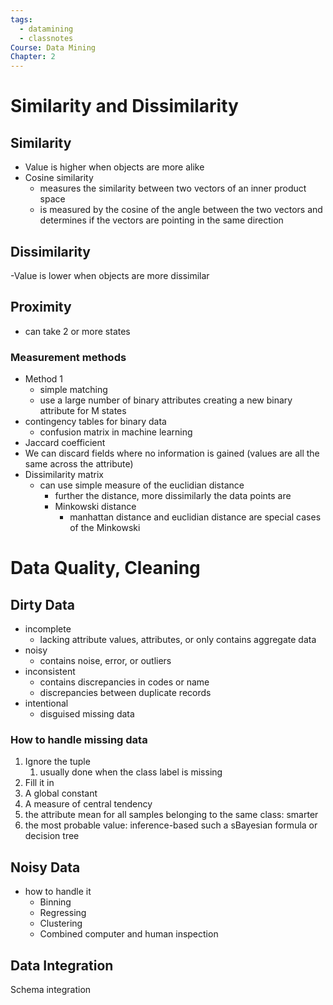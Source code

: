 ```yaml
---
tags:
  - datamining
  - classnotes
Course: Data Mining
Chapter: 2
---
```

# Similarity and Dissimilarity 
## Similarity
- Value is higher when objects are more alike
- Cosine similarity
	- measures the similarity between two vectors of an inner product space
	- is measured by the cosine of the angle between the two vectors and determines if the vectors are pointing in the same direction
## Dissimilarity
-Value is lower when objects are more dissimilar

## Proximity
- can take 2 or more states
### Measurement methods
- Method 1
	- simple matching
	- use a large number of binary attributes creating a new binary attribute for M states
- contingency tables for binary data
	- confusion matrix in machine learning
- Jaccard coefficient
- We can discard fields where no information is gained (values are all the same across the attribute)
- Dissimilarity matrix
	- can use simple measure of the euclidian distance
		- further the distance, more dissimilarly the data points are
		- Minkowski distance
			- manhattan distance and euclidian distance are special cases of the Minkowski

# Data Quality, Cleaning
## Dirty Data
- incomplete
	- lacking attribute values, attributes, or only contains aggregate data
- noisy
	- contains noise, error, or outliers
- inconsistent
	- contains discrepancies in codes or name
	- discrepancies between duplicate records
- intentional
	- disguised missing data
### How to handle missing data
1. Ignore the tuple
	1. usually done when the class label is missing
2. Fill it in
3. A global constant
4. A measure of central tendency
5. the attribute mean for all samples belonging to the same class: smarter
6. the most probable value: inference-based such a sBayesian formula or decision tree

## Noisy Data
- how to handle it
	- Binning
	- Regressing
	- Clustering
	- Combined computer and human inspection


## Data Integration
Schema integration




